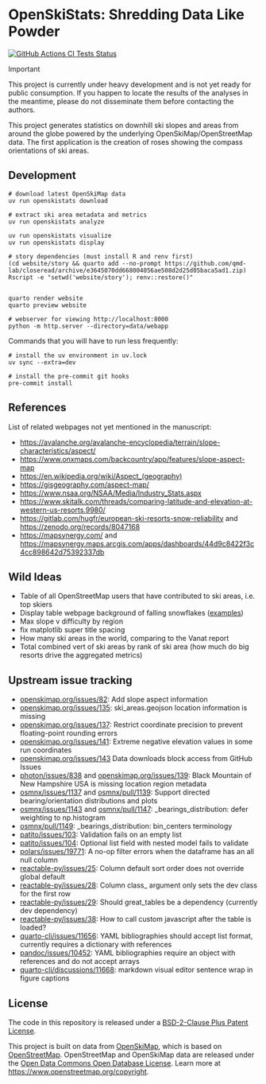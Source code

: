 # OpenSkiStats: Shredding Data Like Powder

[![GitHub Actions CI Tests Status](https://img.shields.io/github/actions/workflow/status/dhimmel/openskistats/tests.yaml?branch=main&label=actions&style=for-the-badge&logo=github&logoColor=white)](https://github.com/dhimmel/openskistats/actions/workflows/tests.yaml)

> [!IMPORTANT]
> This project is currently under heavy development and is not yet ready for public consumption.
> If you happen to locate the results of the analyses in the meantime,
> please do not disseminate them before contacting the authors.

This project generates statistics on downhill ski slopes and areas from around the globe powered by the underlying OpenSkiMap/OpenStreetMap data.
The first application is the creation of roses showing the compass orientations of ski areas.

## Development

```shell
# download latest OpenSkiMap data
uv run openskistats download

# extract ski area metadata and metrics
uv run openskistats analyze

uv run openskistats visualize
uv run openskistats display

# story dependencies (must install R and renv first)
(cd website/story && quarto add --no-prompt https://github.com/qmd-lab/closeread/archive/e3645070dd668004056ae508d2d25d05baca5ad1.zip)
Rscript -e "setwd('website/story'); renv::restore()"


quarto render website
quarto preview website

# webserver for viewing http://localhost:8000
python -m http.server --directory=data/webapp
```

Commands that you will have to run less frequently:

```shell
# install the uv environment in uv.lock
uv sync --extra=dev

# install the pre-commit git hooks
pre-commit install
```

## References

List of related webpages not yet mentioned in the manuscript:

- https://avalanche.org/avalanche-encyclopedia/terrain/slope-characteristics/aspect/
- https://www.onxmaps.com/backcountry/app/features/slope-aspect-map
- https://en.wikipedia.org/wiki/Aspect_(geography)
- https://gisgeography.com/aspect-map/
- https://www.nsaa.org/NSAA/Media/Industry_Stats.aspx
- https://www.skitalk.com/threads/comparing-latitude-and-elevation-at-western-us-resorts.9980/
- https://gitlab.com/hugfr/european-ski-resorts-snow-reliability and https://zenodo.org/records/8047168
- https://mapsynergy.com/ and https://mapsynergy.maps.arcgis.com/apps/dashboards/44d9c8422f3c4cc898642d75392337db

## Wild Ideas

- Table of all OpenStreetMap users that have contributed to ski areas, i.e. top skiers
- Display table webpage background of falling snowflakes ([examples](https://freefrontend.com/css-snow-effects/))
- Max slope v difficulty by region
- fix matplotlib super title spacing
- How many ski areas in the world, comparing to the Vanat report
- Total combined vert of ski areas by rank of ski area (how much do big resorts drive the aggregated metrics)

## Upstream issue tracking

- [openskimap.org/issues/82](https://github.com/russellporter/openskimap.org/issues/82): Add slope aspect information
- [openskimap.org/issues/135](https://github.com/russellporter/openskimap.org/issues/135): ski_areas.geojson location information is missing
- [openskimap.org/issues/137](https://github.com/russellporter/openskimap.org/issues/137): Restrict coordinate precision to prevent floating-point rounding errors
- [openskimap.org/issues/141](https://github.com/russellporter/openskimap.org/issues/141): Extreme negative elevation values in some run coordinates
- [openskimap.org/issues/143](https://github.com/russellporter/openskimap.org/issues/143) Data downloads block access from GitHub Issues
- [photon/issues/838](https://github.com/komoot/photon/issues/838) and [openskimap.org/issues/139](https://github.com/russellporter/openskimap.org/issues/139): Black Mountain of New Hampshire USA is missing location region metadata
- [osmnx/issues/1137](https://github.com/gboeing/osmnx/issues/1137) and [osmnx/pull/1139](https://github.com/gboeing/osmnx/pull/1139): Support directed bearing/orientation distributions and plots
- [osmnx/issues/1143](https://github.com/gboeing/osmnx/issues/1143) and [osmnx/pull/1147](https://github.com/gboeing/osmnx/pull/1147): _bearings_distribution: defer weighting to np.histogram
- [osmnx/pull/1149](https://github.com/gboeing/osmnx/pull/1149): _bearings_distribution: bin_centers terminology
- [patito/issues/103](https://github.com/JakobGM/patito/issues/103): Validation fails on an empty list
- [patito/issues/104](https://github.com/JakobGM/patito/issues/104): Optional list field with nested model fails to validate
- [polars/issues/19771](https://github.com/pola-rs/polars/issues/19771): A no-op filter errors when the dataframe has an all null column
- [reactable-py/issues/25](https://github.com/machow/reactable-py/issues/25): Column default sort order does not override global default
- [reactable-py/issues/28](https://github.com/machow/reactable-py/issues/28): Column class_ argument only sets the dev class for the first row
- [reactable-py/issues/29](https://github.com/machow/reactable-py/issues/29): Should great_tables be a dependency (currently dev dependency)
- [reactable-py/issues/38](https://github.com/machow/reactable-py/issues/38): How to call custom javascript after the table is loaded?
- [quarto-cli/issues/11656](https://github.com/quarto-dev/quarto-cli/issues/11656): YAML bibliographies should accept list format, currently requires a dictionary with references
- [pandoc/issues/10452](https://github.com/jgm/pandoc/issues/10452): YAML bibliographies require an object with references and do not accept arrays
- [quarto-cli/discussions/11668](https://github.com/quarto-dev/quarto-cli/discussions/11668): markdown visual editor sentence wrap in figure captions

## License

The code in this repository is released under a [BSD-2-Clause Plus Patent License](LICENSE.md).

This project is built on data from [OpenSkiMap](https://openskimap.org/), which is based on [OpenStreetMap](https://www.openstreetmap.org/).
OpenStreetMap and OpenSkiMap data are released under the [Open Data Commons Open Database License](https://opendatacommons.org/licenses/odbl/).
Learn more at <https://www.openstreetmap.org/copyright>.
